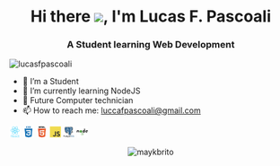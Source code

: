 <h1 align="center">Hi there <img src="https://raw.githubusercontent.com/kaueMarques/kaueMarques/master/hi.gif" width="30px">, I'm Lucas F. Pascoali</h1>
<h3 align="center">A Student learning Web Development</h3>
<p align="left"> <img src="https://komarev.com/ghpvc/?username=lucasfpascoali" alt="lucasfpascoali" /> </p>

- 🔭 I’m a Student
- 🌱 I’m currently learning NodeJS
- 💬 Future Computer technician
- 📫 How to reach me: luccafpascoali@gmail.com


<p align="left">
<img src="https://raw.githubusercontent.com/devicons/devicon/master/icons/react/react-original-wordmark.svg" alt="react" width="20" height="20"/>
<img src="https://raw.githubusercontent.com/devicons/devicon/master/icons/css3/css3-plain-wordmark.svg" alt="css3"  width="20" height="20"/>
<img src="https://raw.githubusercontent.com/devicons/devicon/master/icons/html5/html5-original-wordmark.svg" alt="html5"  width="20" height="20"/>
<img src="https://raw.githubusercontent.com/devicons/devicon/master/icons/javascript/javascript-original.svg" alt="javascript" width="20" height="20"/>
<img src="https://raw.githubusercontent.com/devicons/devicon/master/icons/postgresql/postgresql-original-wordmark.svg" alt="postgresql" width="20" height="20"/>
<img src="https://raw.githubusercontent.com/devicons/devicon/master/icons/nodejs/nodejs-original-wordmark.svg" alt="nodejs" width="20" height="20"/></p><p align="center">
<img src="https://github-readme-stats.vercel.app/api?username=lucasfpascoali&show_icons=true" alt="maykbrito"/> 
</p>







<!--

Here are some ideas to get you started:

- 🔭 I’m currently working on ...
- 🌱 I’m currently learning ...
- 👯 I’m looking to collaborate on ...
- 🤔 I’m looking for help with ...
- 💬 Ask me about ...
- 📫 How to reach me: ...
- 😄 Pronouns: ...
- ⚡ Fun fact: ...
-->
